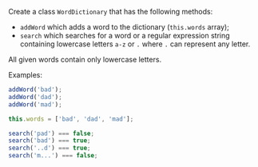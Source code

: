 Create a class `WordDictionary` that has the following methods:

- `addWord` which adds a word to the dictionary (`this.words` array);
- `search` which searches for a word or a regular expression string containing
  lowercase letters `a-z` or `.` where `.` can represent any letter.

All given words contain only lowercase letters.

Examples:

```javascript
addWord('bad');
addWord('dad');
addWord('mad');

this.words = ['bad', 'dad', 'mad'];

search('pad') === false;
search('bad') === true;
search('..d') === true;
search('m...') === false;
```
